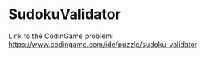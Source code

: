 # SudokuValidator

Link to the CodinGame problem: https://www.codingame.com/ide/puzzle/sudoku-validator

